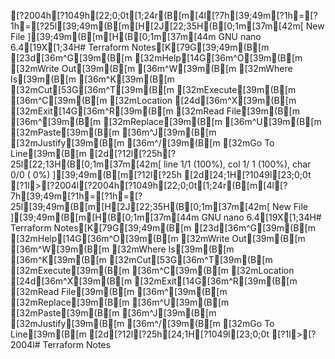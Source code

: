 [?2004h[?1049h[22;0;0t[1;24r(B[m[4l[?7h[39;49m[?1h=[?1h=[?25l[39;49m(B[m[H[2J[22;35H(B[0;1m[37m[42m[ New File ][39;49m(B[m[H(B[0;1m[37m[44m  GNU nano 6.4[19X[1;34H# Terraform Notes[K[79G[39;49m(B[m[23d[36m^G[39m(B[m [32mHelp[14G[36m^O[39m(B[m [32mWrite Out[39m(B[m [36m^W[39m(B[m [32mWhere Is[39m(B[m  [36m^K[39m(B[m [32mCut[53G[36m^T[39m(B[m [32mExecute[39m(B[m   [36m^C[39m(B[m [32mLocation[24d[36m^X[39m(B[m [32mExit[14G[36m^R[39m(B[m [32mRead File[39m(B[m [36m^\[39m(B[m [32mReplace[39m(B[m   [36m^U[39m(B[m [32mPaste[39m(B[m     [36m^J[39m(B[m [32mJustify[39m(B[m   [36m^/[39m(B[m [32mGo To Line[39m(B[m[2d[?12l[?25h[?25l[22;13H(B[0;1m[37m[42m[ line  1/1 (100%), col  1/ 1 (100%), char  0/0 ( 0%) ][39;49m(B[m[?12l[?25h[2d[24;1H[?1049l[23;0;0t[?1l>[?2004l[?2004h[?1049h[22;0;0t[1;24r(B[m[4l[?7h[39;49m[?1h=[?1h=[?25l[39;49m(B[m[H[2J[22;35H(B[0;1m[37m[42m[ New File ][39;49m(B[m[H(B[0;1m[37m[44m  GNU nano 6.4[19X[1;34H# Terraform Notes[K[79G[39;49m(B[m[23d[36m^G[39m(B[m [32mHelp[14G[36m^O[39m(B[m [32mWrite Out[39m(B[m [36m^W[39m(B[m [32mWhere Is[39m(B[m  [36m^K[39m(B[m [32mCut[53G[36m^T[39m(B[m [32mExecute[39m(B[m   [36m^C[39m(B[m [32mLocation[24d[36m^X[39m(B[m [32mExit[14G[36m^R[39m(B[m [32mRead File[39m(B[m [36m^\[39m(B[m [32mReplace[39m(B[m   [36m^U[39m(B[m [32mPaste[39m(B[m     [36m^J[39m(B[m [32mJustify[39m(B[m   [36m^/[39m(B[m [32mGo To Line[39m(B[m[2d[?12l[?25h[24;1H[?1049l[23;0;0t[?1l>[?2004l# Terraform Notes
